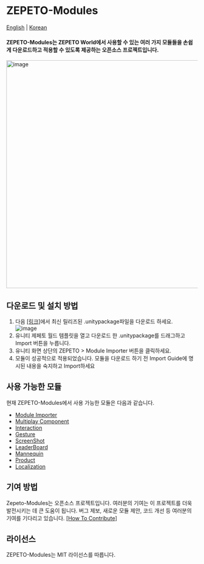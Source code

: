 # ZEPETO-Modules

[English](./README.md) | [Korean](./README_KR.md)
#### ZEPETO-Modules는 ZEPETO World에서 사용할 수 있는 여러 가지 모듈들을 손쉽게 다운로드하고 적용할 수 있도록 제공하는 오픈소스 프로젝트입니다.
   <img width="600" alt="image" src="https://user-images.githubusercontent.com/123578202/227114873-be5a21d8-6515-48cd-8bdc-d73deaabdf95.png">

## 다운로드 및 설치 방법
1. 다음 [[링크]](https://github.com/JasperGame/zepeto-modules/releases/tag/v1.0.1)에서 최신 릴리즈된 .unitypackage파일을 다운로드 하세요.   
   ![image](https://user-images.githubusercontent.com/123578202/227116208-f687e8d7-a5c6-4aac-bbf7-2d63d4b247e0.png)
2. 유니티 제페토 월드 템플릿을 열고 다운로드 한 .unitypackage를 드래그하고 Import 버튼을 누릅니다.
3. 유니티 화면 상단의 ZEPETO > Module Importer 버튼을 클릭하세요.
4. 모듈이 성공적으로 적용되었습니다. 모듈을 다운로드 하기 전 Import Guide에 명시된 내용을 숙지하고 Import하세요

## 사용 가능한 모듈
현재 ZEPETO-Modules에서 사용 가능한 모듈은 다음과 같습니다.
- [Module Importer](https://github.com/JasperGame/zepeto-modules/blob/main/release/ModuleImporter/README_KR.md)
- [Multiplay Component](https://github.com/JasperGame/zepeto-modules/blob/main/release/MultiplayComponent/README_KR.md)
- [Interaction](https://github.com/JasperGame/zepeto-modules/blob/main/release/Interaction/README_KR.md)
- [Gesture](https://github.com/JasperGame/zepeto-modules/blob/main/release/Gesture/README_KR.md)
- [ScreenShot](https://github.com/JasperGame/zepeto-modules/blob/main/release/ScreenShot/README_KR.md)
- [LeaderBoard](https://github.com/JasperGame/zepeto-modules/blob/main/release/LeaderBoard/README_KR.md)
- [Mannequin](https://github.com/JasperGame/zepeto-modules/blob/main/release/Mannequin/README_KR.md)
- [Product](https://github.com/JasperGame/zepeto-modules/blob/main/release/Product/README_KR.md)
- [Localization](https://github.com/JasperGame/zepeto-modules/blob/main/release/Localization/README_KR.md)

## 기여 방법
Zepeto-Modules는 오픈소스 프로젝트입니다. 여러분의 기여는 이 프로젝트를 더욱 발전시키는 데 큰 도움이 됩니다. 버그 제보, 새로운 모듈 제안, 코드 개선 등 여러분의 기여를 기다리고 있습니다. [[How To Contribute]](./HowToContribute_KR.md)

## 라이선스
ZEPETO-Modules는 MIT 라이선스를 따릅니다.
